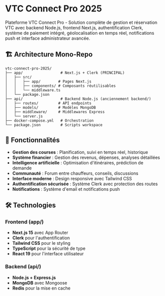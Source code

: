 # VTC Connect Pro 2025

Plateforme VTC Connect Pro - Solution complète de gestion et réservation VTC avec backend Node.js, frontend Next.js, authentification Clerk, système de paiement intégré, géolocalisation en temps réel, notifications push et interface administrateur avancée.

## 🏗️ Architecture Mono-Repo

```
vtc-connect-pro-2025/
├── app/                 # Next.js + Clerk (PRINCIPAL)
│   ├── src/
│   │   ├── app/        # Pages Next.js
│   │   ├── components/ # Composants réutilisables
│   │   └── middleware.ts
│   └── package.json
├── api/                 # Backend Node.js (anciennement backend/)
│   ├── routes/         # API endpoints
│   ├── models/         # Modèles MongoDB
│   ├── middleware/     # Middlewares Express
│   └── server.js
├── docker-compose.yml   # Orchestration
└── package.json         # Scripts workspace
```

## 🚀 Fonctionnalités

- **Gestion des courses** : Planification, suivi en temps réel, historique
- **Système financier** : Gestion des revenus, dépenses, analyses détaillées
- **Intelligence artificielle** : Optimisation d'itinéraires, prédiction de demande
- **Communauté** : Forum entre chauffeurs, conseils, discussions
- **Interface moderne** : Design responsive avec Tailwind CSS
- **Authentification sécurisée** : Système Clerk avec protection des routes
- **Notifications** : Système d'email et notifications push

## 🛠 Technologies

### Frontend (app/)

- **Next.js 15** avec App Router
- **Clerk** pour l'authentification
- **Tailwind CSS** pour le styling
- **TypeScript** pour la sécurité de type
- **React 19** pour l'interface utilisateur

### Backend (api/)

- **Node.js + Express.js**
- **MongoDB** avec Mongoose
- **Redis** pour la mise en cache

<!-- Technical commit to trigger Vercel deployment - vercel.json config fixed - 2025-09-05 21:05 CEST -->
